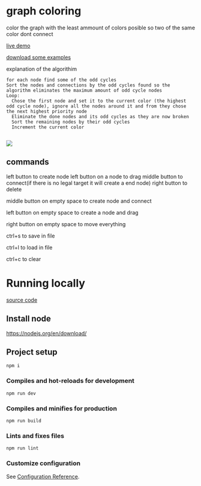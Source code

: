 # graph coloring

color the graph with the least ammount of colors posible so two of the same color dont connect

[live demo](https://thiago099.github.io/graph-coloring/)

[download some examples](https://github.com/Thiago099/graph-coloring/tree/master/examples)

explanation of the algorithim
```
for each node find some of the odd cycles
Sort the nodes and connections by the odd cycles found so the algorithm eliminates the maximum amount of odd cycle nodes
Loop:
  Chose the first node and set it to the current color (the highest odd cycle node), ignore all the nodes around it and from they chose the next highest priority node
  Eliminate the done nodes and its odd cycles as they are now broken
  Sort the remaining nodes by their odd cycles
  Increment the current color
  
```

![](https://i.imgur.com/OkpcM09.png)

## commands

left button to create node
left button on a node to drag
middle button to connect(if there is no legal target it will create a end node)
right button to delete

middle button on empty space to create node and connect

left button on empty space to create a node and drag

right button on empty space to move everything

ctrl+s to save in file 

ctrl+l to load in file

ctrl+c to clear

# Running locally

[source code](https://github.com/Thiago099/graph-coloring)

## Install node
https://nodejs.org/en/download/

## Project setup
```
npm i
```

### Compiles and hot-reloads for development
```
npm run dev
```

### Compiles and minifies for production
```
npm run build
```

### Lints and fixes files
```
npm run lint
```

### Customize configuration
See [Configuration Reference](https://cli.vuejs.org/config/).
